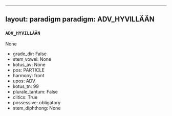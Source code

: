 
---
layout: paradigm
paradigm: ADV_HYVILLÄÄN
---
### ` ADV_HYVILLÄÄN `

None
* grade_dir: False
* stem_vowel: None
* kotus_av: None
* pos: PARTICLE
* harmony: front
* upos: ADV
* kotus_tn: 99
* plurale_tantum: False
* clitics: True
* possessive: obligatory
* stem_diphthong: None
